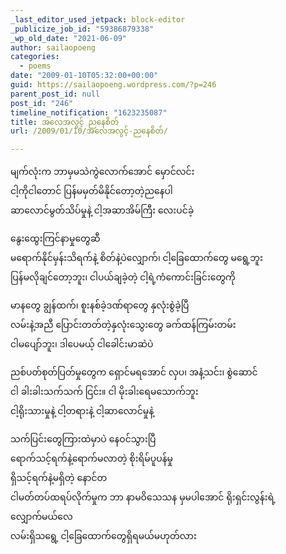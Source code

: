 ```yaml
---
_last_editor_used_jetpack: block-editor
_publicize_job_id: "59386879338"
_wp_old_date: "2021-06-09"
author: sailaopoeng
categories:
  - poems
date: "2009-01-10T05:32:00+00:00"
guid: https://sailaopoeng.wordpress.com/?p=246
parent_post_id: null
post_id: "246"
timeline_notification: "1623235087"
title: အလေအလွင့် ညနေစိတ်
url: /2009/01/10/အလေအလွင့်-ညနေစိတ်/

---
```

မျက်လုံးက ဘာမှမသဲကွဲလောက်အောင် မှောင်လင်း  
ငါ့ကိုငါတောင် ပြန်မမှတ်မိနိုင်တော့တဲ့ညနေပါ  
ဆာလောင်မွတ်သိပ်မှုနဲ့ ငါ့အဆာအိမ်ကြီး လေးပင်ခဲ့

နွေးထွေးကြင်နာမှုတွေဆီ  
မရောက်နိုင်မှန်းသိရက်နဲ့ စိတ်နဲ့ပဲလျှောက်၊ ငါ့ခြေထောက်တွေ မရွေ့ဘူး  
ပြန်မလိုချင်တော့ဘူး၊ ငါပယ်ချခဲ့တဲ့ ငါ့ရဲ့ကံကောင်းခြင်းတွေကို

မာနတွေ ချွန်ထက်၊ စူးနစ်ခဲ့ဒဏ်ရာတွေ နှလုံးစွဲခဲ့ပြီ  
လမ်းနဲ့အညီ ပြောင်းတတ်တဲ့နှလုံးသွေးတွေ ခက်ထန်ကြမ်းတမ်း  
ငါမပျော်ဘူး၊ ဒါပေမယ့် ငါခေါင်းမာဆဲပဲ

ညစ်ပတ်စုတ်ပြတ်မှုတွေက ရှောင်မရအောင် လှပ၊ အနံ့သင်း၊ စွဲဆောင်  
ငါ ခါးခါးသက်သက် ငြင်း။ ငါ မိုးခါးရေမသောက်ဘူး  
ငါ့ရိုးသားမှုနဲ့ ငါ့တရားနဲ့ ငါ့ဆာလောင်မှုနဲ့

သက်ပြင်းတွေကြားထဲမှာပဲ နေဝင်သွားပြီ  
ရောက်သင့်ရက်နဲ့ရောက်မလာတဲ့ စိုးရိမ်ပူပန်မှု  
ရှိသင့်ရက်နဲ့မရှိတဲ့ နောင်တ  
ငါမတ်တပ်ထရပ်လိုက်မှုက ဘာ နာမဝိသေသန မှမပါအောင် ရိုးရှင်းလွန်းရဲ့  
လျှောက်မယ်လေ  
လမ်းရှိသရွေ့ ငါ့ခြေထောက်တွေရှိရမယ်မဟုတ်လား
